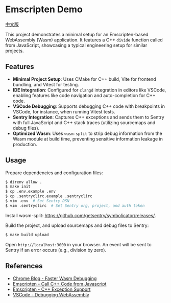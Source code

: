 # Emscripten Demo

[中文版](/README_zh.md)

This project demonstrates a minimal setup for an Emscripten-based WebAssembly (Wasm) application. It features a C++ `divide` function called from JavaScript, showcasing a typical engineering setup for similar projects.

## Features

*   **Minimal Project Setup**: Uses CMake for C++ build, Vite for frontend bundling, and Vitest for testing.
*   **IDE Integration**: Configured for `clangd` integration in editors like VSCode, enabling features like code navigation and auto-completion for C++ code.
*   **VSCode Debugging**: Supports debugging C++ code with breakpoints in VSCode, for instance, when running Vitest tests.
*   **Sentry Integration**: Captures C++ exceptions and sends them to Sentry with full JavaScript and C++ stack traces (utilizing sourcemaps and debug files).
*   **Optimized Wasm**: Uses `wasm-split` to strip debug information from the Wasm module at build time, preventing sensitive information leakage in production.

## Usage

Prepare dependencies and configuration files:

```bash
$ direnv allow .
$ make init
$ cp .env.example .env
$ cp .sentryclirc.example .sentryclirc
$ vim .env  # Set Sentry DSN
$ vim .sentryclirc  # Set Sentry org, project, and auth token
```

Install wasm-split: https://github.com/getsentry/symbolicator/releases/.

Build the project, and upload sourcemaps and debug files to Sentry:

```bash
$ make build upload
```

Open `http://localhost:3000` in your browser. An event will be sent to Sentry if an error occurs (e.g., division by zero).

## References

- [Chrome Blog - Faster Wasm Debugging](https://developer.chrome.com/blog/faster-wasm-debugging)
- [Emscripten - Call C++ Code from Javascript](https://emscripten.org/docs/porting/connecting_cpp_and_javascript/embind.html)
- [Emscripten - C++ Exception Support](https://emscripten.org/docs/porting/exceptions.html)
- [VSCode - Debugging WebAssembly](https://code.visualstudio.com/docs/nodejs/nodejs-debugging#_debugging-webassembly)
